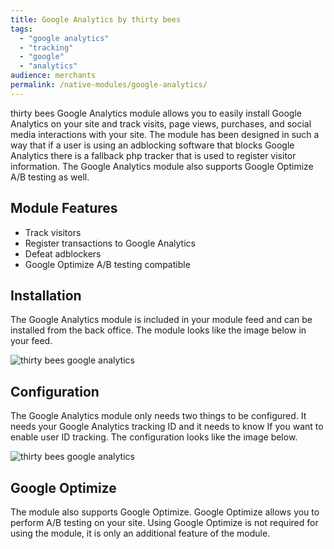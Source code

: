 ```yaml
---
title: Google Analytics by thirty bees
tags:
  - "google analytics"
  - "tracking"
  - "google"
  - "analytics"
audience: merchants
permalink: /native-modules/google-analytics/
---
```


thirty bees Google Analytics module allows you to easily install Google Analytics on your site and track visits, page views, purchases, and social media interactions with your site. The module has been designed in such a way that if a user is using an adblocking software that blocks Google Analytics there is a fallback php tracker that is used to register visitor information. The Google Analytics module also supports Google Optimize A/B testing as well.

## Module Features
+ Track visitors
+ Register transactions to Google Analytics
+ Defeat adblockers
+ Google Optimize A/B testing compatible

## Installation

The Google Analytics module is included in your module feed and can be installed from the back office. The module looks like the image below in your feed.

![thirty bees google analytics]({{base}}/thirtybees/images/modules/google/google-install.png  "thirty bees google analytics")

## Configuration

The Google Analytics module only needs two things to be configured. It needs your Google Analytics tracking ID and it needs to know If you want to enable user ID tracking. The configuration looks like the image below.

![thirty bees google analytics]({{base}}/thirtybees/images/modules/google/google-configure.png  "thirty bees google analytics")

## Google Optimize

The module also supports Google Optimize. Google Optimize allows you to perform A/B testing on your site. Using Google Optimize is not required for using the module, it is only an additional feature of the module. 